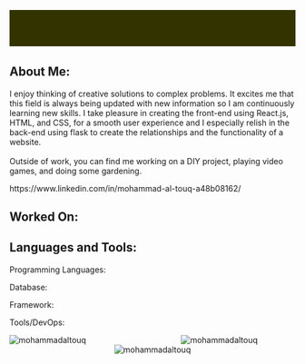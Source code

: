 <p align="center" ><img src="https://github.com/MohammadAltouq/MohammadAltouq/blob/main/Hello.gif"></p>

## About Me:
<p>I enjoy thinking of creative solutions to complex problems. It excites me that this field is always being updated with new information so I am continuously learning new skills. 
I take pleasure in creating the front-end using React.js, HTML, and CSS, for a smooth user experience and I especially relish in the back-end using flask to create the relationships and the functionality of a website.
<br> 
<br>
Outside of work, you can find me working on a DIY project, playing video games, and doing some gardening.</p>
https://www.linkedin.com/in/mohammad-al-touq-a48b08162/

## Worked On:

## Languages and Tools:
<p>Programming Languages:</p>
<p>Database:</p>
<p>Framework:</p>
<p>Tools/DevOps:</p>
<div>
<img align="right" width="40%" src="https://github-readme-stats.vercel.app/api?username=mohammadaltouq&show_icons=true&locale=en" alt="mohammadaltouq" />
<img align="left" width="40%" src="https://github-readme-streak-stats.herokuapp.com/?user=mohammadaltouq&" alt="mohammadaltouq" />
</div>
<p align="center"><img src="https://github-profile-trophy.vercel.app/?username=mohammadaltouq&theme=onedark&row=1" alt="mohammadaltouq" /></a> </p>

